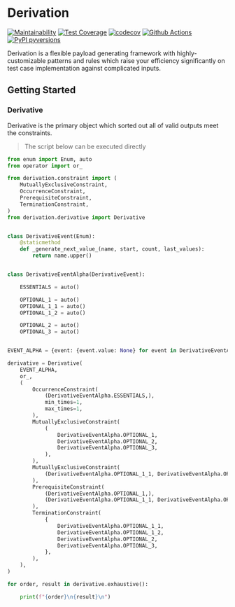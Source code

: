 # Derivation

[![Maintainability](https://api.codeclimate.com/v1/badges/08e384eaba6ad7375e8b/maintainability)](https://codeclimate.com/github/RainrainWu/derivation/maintainability)
[![Test Coverage](https://api.codeclimate.com/v1/badges/08e384eaba6ad7375e8b/test_coverage)](https://codeclimate.com/github/RainrainWu/derivation/test_coverage)
[![codecov](https://codecov.io/gh/RainrainWu/derivation/branch/master/graph/badge.svg?token=at8Ckp5iLi)](https://codecov.io/gh/RainrainWu/derivation)
[![Github Actions](https://github.com/RainrainWu/derivation/actions/workflows/pull_request.yml/badge.svg)](https://github.com/RainrainWu/derivation/actions/workflows/pull_request.yml)
[![PyPI pyversions](https://img.shields.io/pypi/pyversions/derivation.svg)](https://pypi.python.org/pypi/derivation/)

Derivation is a flexible payload generating framework with highly-customizable patterns and rules which raise your efficiency significantly on test case implementation against complicated inputs.

## Getting Started

### Derivative

Derivative is the primary object which sorted out all of valid outputs meet the constraints.

> The script below can be executed directly
```python
from enum import Enum, auto
from operator import or_

from derivation.constraint import (
    MutuallyExclusiveConstraint,
    OccurrenceConstraint,
    PrerequisiteConstraint,
    TerminationConstraint,
)
from derivation.derivative import Derivative


class DerivativeEvent(Enum):
    @staticmethod
    def _generate_next_value_(name, start, count, last_values):
        return name.upper()


class DerivativeEventAlpha(DerivativeEvent):

    ESSENTIALS = auto()

    OPTIONAL_1 = auto()
    OPTIONAL_1_1 = auto()
    OPTIONAL_1_2 = auto()

    OPTIONAL_2 = auto()
    OPTIONAL_3 = auto()


EVENT_ALPHA = {event: {event.value: None} for event in DerivativeEventAlpha}

derivative = Derivative(
    EVENT_ALPHA,
    or_,
    (
        OccurrenceConstraint(
            (DerivativeEventAlpha.ESSENTIALS,),
            min_times=1,
            max_times=1,
        ),
        MutuallyExclusiveConstraint(
            (
                DerivativeEventAlpha.OPTIONAL_1,
                DerivativeEventAlpha.OPTIONAL_2,
                DerivativeEventAlpha.OPTIONAL_3,
            ),
        ),
        MutuallyExclusiveConstraint(
            (DerivativeEventAlpha.OPTIONAL_1_1, DerivativeEventAlpha.OPTIONAL_1_2),
        ),
        PrerequisiteConstraint(
            (DerivativeEventAlpha.OPTIONAL_1,),
            (DerivativeEventAlpha.OPTIONAL_1_1, DerivativeEventAlpha.OPTIONAL_1_2),
        ),
        TerminationConstraint(
            {
                DerivativeEventAlpha.OPTIONAL_1_1,
                DerivativeEventAlpha.OPTIONAL_1_2,
                DerivativeEventAlpha.OPTIONAL_2,
                DerivativeEventAlpha.OPTIONAL_3,
            },
        ),
    ),
)

for order, result in derivative.exhaustive():

    print(f"{order}\n{result}\n")
```